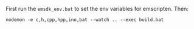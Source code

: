 First run the `emsdk_env.bat` to set the env variables for emscripten. Then:

    nodemon -e c,h,cpp,hpp,ino,bat --watch .. --exec build.bat
